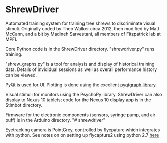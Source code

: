 ShrewDriver
===========

Automated training system for training tree shrews to discriminate visual stimuli. Originally coded by Theo Walker circa 2012, then modified by Matt McCann, and a bit by Madineh Sarvestani, all members of Fitzpatrick lab at MPFI.

Core Python code is in the ShrewDriver directory. "shrewdriver.py" runs training. 

"shrew_graphs.py" is a tool for analysis and display of historical training data. Details of invididual sessions as well as overall performance history can be viewed.

PyQt is used for UI. Plotting is done using the excellent [pyqtgraph library](https://github.com/pyqtgraph/pyqtgraph).

Visual stimuli for monitors using the PsychoPy library. ShrewDriver can also display to Nexus 10 tablets; code for the Nexus 10 display app is in the Stimbot directory.

Firmware for the electronic components (sensors, syringe pump, and air puff) is in the Arduino directory.
"# shrewdriver" 

Eyetracking camera is PointGrey, controlled by flycpature which integrates with python. See notes on on setting up flycapture2 using python 2.7 [here](https://docs.google.com/document/d/1mZ2dGPB34mWH2FYYXsnw2rjmyVcFWtj5UnZAEjEzjXg/edit#heading=h.qheoagm4vwag)
